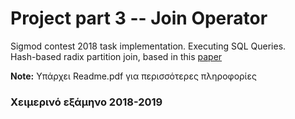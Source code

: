 # Project part 3 -- Join Operator

Sigmod contest 2018 task implementation. Executing SQL Queries.<br/>
Hash-based radix partition join, based in this [paper](https://15721.courses.cs.cmu.edu/spring2016/papers/balkesen-icde2013.pdf)

**Note:** Υπάρχει Readme.pdf για περισσότερες πληροφορίες

### Χειμερινό εξάμηνο 2018-2019
